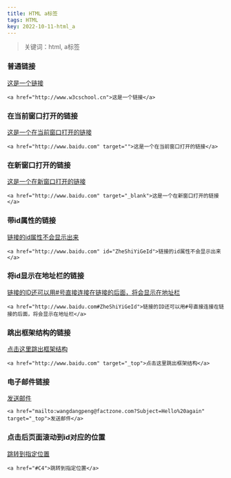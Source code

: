 ```yaml
---
title: HTML a标签
tags: HTML
key: 2022-10-11-html_a
---
```

> 关键词：html, a标签

### 普通链接

<a href="http://www.w3cschool.cn">这是一个链接</a>

```
<a href="http://www.w3cschool.cn">这是一个链接</a>
```

### 在当前窗口打开的链接

<a href="http://www.baidu.com" target="">这是一个在当前窗口打开的链接</a>

```
<a href="http://www.baidu.com" target="">这是一个在当前窗口打开的链接</a>
```

### 在新窗口打开的链接

<a href="http://www.baidu.com" target="_blank">这是一个在新窗口打开的链接</a>

```
<a href="http://www.baidu.com" target="_blank">这是一个在新窗口打开的链接</a>
```

### 带id属性的链接

<a href="http://www.baidu.com" id="ZheShiYiGeId">链接的id属性不会显示出来</a>

```
<a href="http://www.baidu.com" id="ZheShiYiGeId">链接的id属性不会显示出来</a>
```

### 将id显示在地址栏的链接

<a href="http://www.baidu.com#ZheShiYiGeId">链接的ID还可以用#号直接连接在链接的后面，将会显示在地址栏</a>

```
<a href="http://www.baidu.com#ZheShiYiGeId">链接的ID还可以用#号直接连接在链接的后面，将会显示在地址栏</a>
```

### 跳出框架结构的链接

<a href="http://www.baidu.com" target="_top">点击这里跳出框架结构</a>

```
<a href="http://www.baidu.com" target="_top">点击这里跳出框架结构</a>
```

### 电子邮件链接

<a href="mailto:wangdangpeng@factzone.com?Subject=Hello%20again" target="_top">发送邮件</a>

```
<a href="mailto:wangdangpeng@factzone.com?Subject=Hello%20again" target="_top">发送邮件</a>
```

### 点击后页面滚动到id对应的位置

<a href="#C4">跳转到指定位置</a>

```
<a href="#C4">跳转到指定位置</a>
```